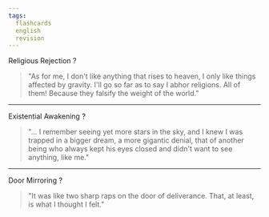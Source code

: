 ```yaml
---
tags: 
  flashcards 
  english 
  revision 
---
```


Religious Rejection
?
>"As for me, I don't like anything that rises to heaven, I only like things affected by gravity. I'll go so far as to say I abhor religions. All of them! Because they falsify the weight of the world." <!--SR:!2023-09-09,7,210-->

___
Existential Awakening
?
> "... I remember seeing yet more stars in the sky, and I knew I was trapped in a bigger dream, a more gigantic denial, that of another being who always kept his eyes closed and didn't want to see anything, like me." <!--SR:!2023-10-01,29,250-->

___
Door Mirroring
?
> "It was like two sharp raps on the door of deliverance. That, at least, is what I thought I felt." <!--SR:!2023-09-29,27,250-->

